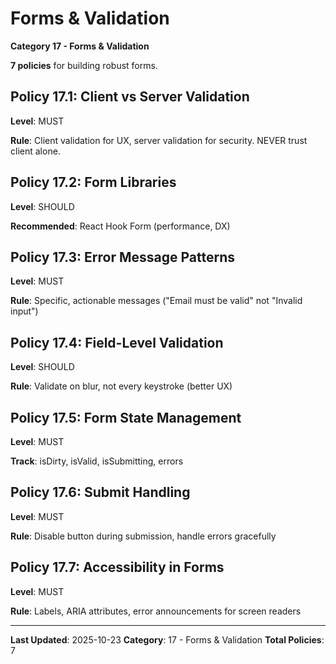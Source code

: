# Forms & Validation

**Category 17 - Forms & Validation**

**7 policies** for building robust forms.

## Policy 17.1: Client vs Server Validation

**Level**: MUST

**Rule**: Client validation for UX, server validation for security. NEVER trust client alone.

## Policy 17.2: Form Libraries

**Level**: SHOULD

**Recommended**: React Hook Form (performance, DX)

## Policy 17.3: Error Message Patterns

**Level**: MUST

**Rule**: Specific, actionable messages ("Email must be valid" not "Invalid input")

## Policy 17.4: Field-Level Validation

**Level**: SHOULD

**Rule**: Validate on blur, not every keystroke (better UX)

## Policy 17.5: Form State Management

**Level**: MUST

**Track**: isDirty, isValid, isSubmitting, errors

## Policy 17.6: Submit Handling

**Level**: MUST

**Rule**: Disable button during submission, handle errors gracefully

## Policy 17.7: Accessibility in Forms

**Level**: MUST

**Rule**: Labels, ARIA attributes, error announcements for screen readers

---

**Last Updated**: 2025-10-23
**Category**: 17 - Forms & Validation
**Total Policies**: 7
